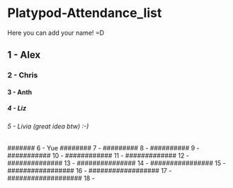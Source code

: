 # Platypod-Attendance_list
Here you can add your name! =D

## 1 - Alex
### 2 - Chris
#### 3 - Anth
##### 4 - Liz
###### 5 - Livia (great idea btw) :-) 
####### 6 - Yue
######## 7 - 
######### 8 - 
########## 9 - 
########### 10 -
############ 11 -
############# 12 -
############## 13 -
############### 14 -
################ 15 -
################# 16 -
################## 17 - 
################### 18 -









